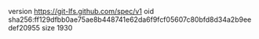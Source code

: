 version https://git-lfs.github.com/spec/v1
oid sha256:ff129dfbb0ae75ae8b448741e62da6f9fcf05607c80bfd8d34a2b9eedef20955
size 1930
